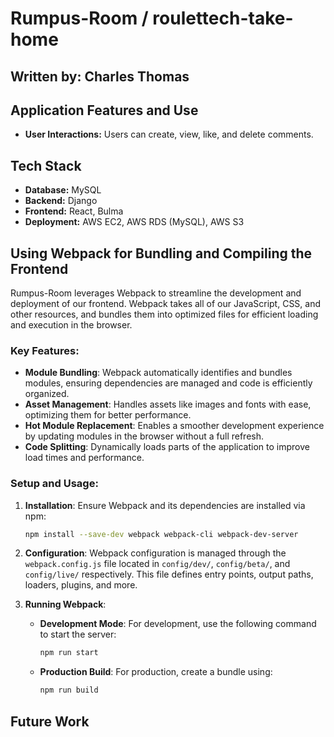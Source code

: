 # Rumpus-Room / roulettech-take-home

## Written by: Charles Thomas

## Application Features and Use
- **User Interactions:** Users can create, view, like, and delete comments.

## Tech Stack
- **Database:** MySQL
- **Backend:** Django
- **Frontend:** React, Bulma
- **Deployment:** AWS EC2, AWS RDS (MySQL), AWS S3

## Using Webpack for Bundling and Compiling the Frontend

Rumpus-Room leverages Webpack to streamline the development and deployment of our frontend. Webpack takes all of our JavaScript, CSS, and other resources, and bundles them into optimized files for efficient loading and execution in the browser.

### Key Features:
- **Module Bundling**: Webpack automatically identifies and bundles modules, ensuring dependencies are managed and code is efficiently organized.
- **Asset Management**: Handles assets like images and fonts with ease, optimizing them for better performance.
- **Hot Module Replacement**: Enables a smoother development experience by updating modules in the browser without a full refresh.
- **Code Splitting**: Dynamically loads parts of the application to improve load times and performance.

### Setup and Usage:
1. **Installation**: Ensure Webpack and its dependencies are installed via npm:
    ```bash
    npm install --save-dev webpack webpack-cli webpack-dev-server
    ```

2. **Configuration**: Webpack configuration is managed through the `webpack.config.js` file located in `config/dev/`, `config/beta/`, and `config/live/` respectively. This file defines entry points, output paths, loaders, plugins, and more.

3. **Running Webpack**:
    - **Development Mode**: For development, use the following command to start the server:
      ```bash
      npm run start
      ```
    - **Production Build**: For production, create a bundle using:
      ```bash
      npm run build
      ```

## Future Work
